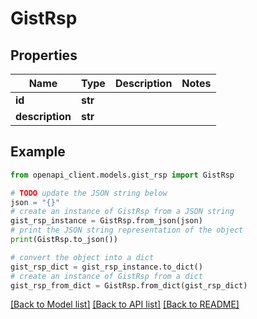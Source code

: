 # GistRsp


## Properties

Name | Type | Description | Notes
------------ | ------------- | ------------- | -------------
**id** | **str** |  | 
**description** | **str** |  | 

## Example

```python
from openapi_client.models.gist_rsp import GistRsp

# TODO update the JSON string below
json = "{}"
# create an instance of GistRsp from a JSON string
gist_rsp_instance = GistRsp.from_json(json)
# print the JSON string representation of the object
print(GistRsp.to_json())

# convert the object into a dict
gist_rsp_dict = gist_rsp_instance.to_dict()
# create an instance of GistRsp from a dict
gist_rsp_from_dict = GistRsp.from_dict(gist_rsp_dict)
```
[[Back to Model list]](../README.md#documentation-for-models) [[Back to API list]](../README.md#documentation-for-api-endpoints) [[Back to README]](../README.md)


